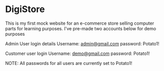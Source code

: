 # DigiStore
This is my first mock website for an e-commerce store selling computer parts for learning purposes.
I've pre-made two accounts below for demo purposes

Admin User login details
Username: admin@gmail.com
password: Potato1!


Customer user login
Username: demo@gmail.com
password: Potato1!

NOTE: All passwords for all users are currently set to Potato1!
